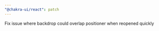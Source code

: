 ```yaml
---
"@chakra-ui/react": patch
---
```


Fix issue where backdrop could overlap positioner when reopened quickly
